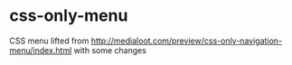 css-only-menu
=============

CSS menu lifted from http://medialoot.com/preview/css-only-navigation-menu/index.html with some changes
